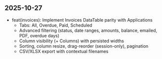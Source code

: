 ## 2025-10-27

- feat(invoices): Implement Invoices DataTable parity with Applications
  - Tabs: All, Overdue, Paid, Scheduled
  - Advanced filtering (status, date ranges, amounts, balance, emailed, PDF, overdue days)
  - Column visibility (+ Columns) with persisted widths
  - Sorting, column resize, drag-reorder (session-only), pagination
  - CSV/XLSX export with contextual filenames


